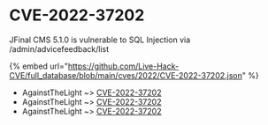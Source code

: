 # CVE-2022-37202

JFinal CMS 5.1.0 is vulnerable to SQL Injection via /admin/advicefeedback/list

{% embed url="https://github.com/Live-Hack-CVE/full_database/blob/main/cves/2022/CVE-2022-37202.json" %}


* AgainstTheLight ~> [CVE-2022-37202](https://www.alice-snow.ru/2022/database/cve-2022-37202/cve-2022-37202-againstthelight)
* AgainstTheLight ~> [CVE-2022-37202](https://www.alice-snow.ru/2022/database/cve-2022-37202/cve-2022-37202-againstthelight)
* AgainstTheLight ~> [CVE-2022-37202](https://www.alice-snow.ru/2022/database/cve-2022-37202/cve-2022-37202-againstthelight)